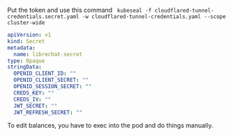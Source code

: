 Put the token and use this command
` kubeseal -f cloudflared-tunnel-credentials.secret.yaml -w cloudflared-tunnel-credentials.yaml --scope cluster-wide`

```yaml
apiVersion: v1
kind: Secret
metadata:
  name: librechat-secret
type: Opaque
stringData:
  OPENID_CLIENT_ID: ""
  OPENID_CLIENT_SECRET: ""
  OPENID_SESSION_SECRET: ""
  CREDS_KEY: ""
  CREDS_IV: ""
  JWT_SECRET: ""
  JWT_REFRESH_SECRET: ""
```



To edit balances, you have to exec into the pod and do things manually.